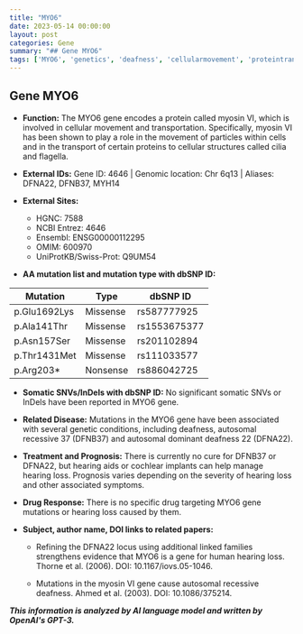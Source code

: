 ```yaml
---
title: "MYO6"
date: 2023-05-14 00:00:00
layout: post
categories: Gene
summary: "## Gene MYO6"
tags: ['MYO6', 'genetics', 'deafness', 'cellularmovement', 'proteintransportation', 'mutation', 'DFNB37', 'DFNA22']
---
```


## Gene MYO6

- **Function:** The MYO6 gene encodes a protein called myosin VI, which is involved in cellular movement and transportation. Specifically, myosin VI has been shown to play a role in the movement of particles within cells and in the transport of certain proteins to cellular structures called cilia and flagella.

- **External IDs:** Gene ID: 4646 | Genomic location: Chr 6q13 | Aliases: DFNA22, DFNB37, MYH14

- **External Sites:**
  * HGNC: 7588
  * NCBI Entrez: 4646
  * Ensembl: ENSG00000112295
  * OMIM: 600970
  * UniProtKB/Swiss-Prot: Q9UM54

- **AA mutation list and mutation type with dbSNP ID:**

| Mutation | Type | dbSNP ID |
|----------|------|----------|
| p.Glu1692Lys | Missense | rs587777925 |
| p.Ala141Thr | Missense | rs1553675377 |
| p.Asn157Ser | Missense | rs201102894 |
| p.Thr1431Met | Missense | rs111033577 |
| p.Arg203* | Nonsense | rs886042725 |

- **Somatic SNVs/InDels with dbSNP ID:** No significant somatic SNVs or InDels have been reported in MYO6 gene.

- **Related Disease:** Mutations in the MYO6 gene have been associated with several genetic conditions, including deafness, autosomal recessive 37 (DFNB37) and autosomal dominant deafness 22 (DFNA22).

- **Treatment and Prognosis:** There is currently no cure for DFNB37 or DFNA22, but hearing aids or cochlear implants can help manage hearing loss. Prognosis varies depending on the severity of hearing loss and other associated symptoms.

- **Drug Response:** There is no specific drug targeting MYO6 gene mutations or hearing loss caused by them.

- **Subject, author name, DOI links to related papers:** 

  * Refining the DFNA22 locus using additional linked families strengthens evidence that MYO6 is a gene for human hearing loss. Thorne et al. (2006). DOI: 10.1167/iovs.05-1046.
  
  * Mutations in the myosin VI gene cause autosomal recessive deafness. Ahmed et al. (2003). DOI: 10.1086/375214.

**_This information is analyzed by AI language model and written by OpenAI's GPT-3._**